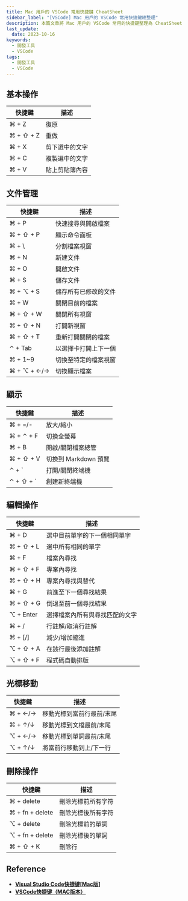 ```yaml
---
title: Mac 用戶的 VSCode 常用快捷鍵 CheatSheet
sidebar_label: "[VSCode] Mac 用戶的 VSCode 常用快捷鍵總整理"
description: 本篇文章將 Mac 用戶的 VSCode 常用的快捷鍵整理為 CheatSheet
last_update:
  date: 2023-10-16
keywords:
  - 開發工具
  - VSCode
tags:
  - 開發工具
  - VSCode
---
```



## **基本操作**

| 快捷鍵    | 描述           |
| --------- | -------------- |
| ⌘ + Z     | 復原           |
| ⌘ + ⇧ + Z | 重做           |
| ⌘ + X     | 剪下選中的文字 |
| ⌘ + C     | 複製選中的文字 |
| ⌘ + V     | 貼上剪貼簿內容 |

## **文件管理**

| 快捷鍵      | 描述                 |
| ----------- | -------------------- |
| ⌘ + P       | 快速搜尋與開啟檔案   |
| ⌘ + ⇧ + P   | 顯示命令面板         |
| ⌘ + \       | 分割檔案視窗         |
| ⌘ + N       | 新建文件             |
| ⌘ + O       | 開啟文件             |
| ⌘ + S       | 儲存文件             |
| ⌘ + ⌥ + S   | 儲存所有已修改的文件 |
| ⌘ + W       | 關閉目前的檔案       |
| ⌘ + ⇧ + W   | 關閉所有視窗         |
| ⌘ + ⇧ + N   | 打開新視窗           |
| ⌘ + ⇧ +  T  | 重新打開關閉的檔案   |
| ⌃ + Tab     | 以選擇卡打開上下一個 |
| ⌘ + 1~9     | 切換至特定的檔案視窗 |
| ⌘ + ⌥ + ←/→ | 切換顯示檔案         |

## **顯示**

| 快捷鍵    | 描述                 |
| --------- | -------------------- |
| ⌘ + =/-   | 放大/縮小            |
| ⌘ + ⌃ + F | 切換全螢幕           |
| ⌘ + B     | 開啟/關閉檔案總管    |
| ⌘ + ⇧ + V | 切換到 Markdown 預覽 |
| ⌃ + `     | 打開/關閉終端機      |
| ⌃ + ⇧ + ` | 創建新終端機         |

## **編輯操作**

| 快捷鍵     | 描述                           |
| ---------- | ------------------------------ |
| ⌘ + D      | 選中目前單字的下一個相同單字   |
| ⌘ + ⇧ + L  | 選中所有相同的單字             |
| ⌘ + F      | 檔案內尋找                     |
| ⌘ + ⇧ +  F | 專案內尋找                     |
| ⌘ + ⇧ +  H | 專案內尋找與替代               |
| ⌘ + G      | 前進至下一個尋找結果           |
| ⌘ + ⇧ + G  | 倒退至前一個尋找結果           |
| ⌥ + Enter  | 選擇檔案內所有與尋找匹配的文字 |
| ⌘ + /      | 行註解/取消行註解              |
| ⌘ + [/]    | 減少/增加縮進                  |
| ⌥ + ⇧ + A  | 在該行最後添加註解             |
| ⌥ + ⇧ + F  | 程式碼自動排版                 |

## **光標移動**

| 快捷鍵  | 描述                      |
| ------- | ------------------------- |
| ⌘ + ←/→ | 移動光標到當前行最前/末尾 |
| ⌘ + ↑/↓ | 移動光標到文檔最前/末尾   |
| ⌥ + ←/→ | 移動光標到單詞最前/末尾   |
| ⌥ + ↑/↓ | 將當前行移動到上/下一行   |

## **刪除操作**

| 快捷鍵          | 描述               |
| --------------- | ------------------ |
| ⌘ + delete      | 刪除光標前所有字符 |
| ⌘ + fn + delete | 刪除光標後所有字符 |
| ⌥ + delete      | 刪除光標前的單詞   |
| ⌥ + fn + delete | 刪除光標後的單詞   |
| ⌘ + ⇧ + K       | 刪除行             |

## **Reference**

- **[Visual Studio Code快捷键[Mac版]](https://cloud.tencent.com/developer/article/1483501)**
- **[VSCode快捷键（MAC版本）](https://zhuanlan.zhihu.com/p/564341329)**